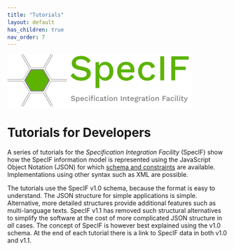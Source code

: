 ```yaml
---
title: "Tutorials"
layout: default
has_children: true
nav_order: 7
---
```


![SpecIF logo](../assets/logos/SpecIF-Logo-120.png)

# Tutorials for Developers

A series of tutorials for the *Specification Integration Facility* (SpecIF) show how the SpecIF information model is represented using the JavaScript Object Notation (JSON) for which <a href="https://github.com/GfSE/SpecIF-Schema" target="_blank">schema and constraints</a> are available. Implementations using other syntax such as XML are possible.

The tutorials use the SpecIF v1.0 schema, because the format is easy to understand. The JSON structure for simple applications is simple. Alternative, more detailed structures provide additional features such as multi-language texts. SpecIF v1.1 has removed such structural alternatives to simplify the software at the cost of more complicated JSON structure in _all_ cases. The concept of SpecIF is however best explained using the v1.0 schema. At the end of each tutorial there is a link to SpecIF data in both v1.0 and v1.1.

<!-- 
1. [Very Simple Model using ReqIF](./v1.0/10_Very-Simple-Model-using-ReqIF.md)
1. [Requirement List (Excel)]() *(in preparation)*
1. [Multiple revisions]() *(in preparation)*
1. [Class Inheritance]() *(in preparation)*
1. [SpecIF class vs. dcterms:type]() *(in preparation)*
1. [Very Simple Model (BPMN)]() *(in preparation)*
1. [Very Simple Model (SysML)]() *(in preparation)* 
-->

